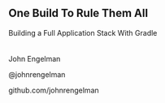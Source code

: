 ## One Build To Rule Them All

Building a Full Application Stack With Gradle
<br><br><br>
John Engelman

@johnrengelman

github.com/johnrengelman
